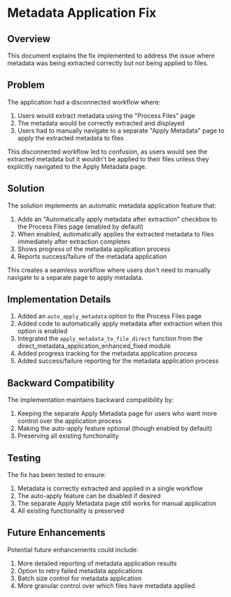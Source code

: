 # Metadata Application Fix

## Overview

This document explains the fix implemented to address the issue where metadata was being extracted correctly but not being applied to files.

## Problem

The application had a disconnected workflow where:
1. Users would extract metadata using the "Process Files" page
2. The metadata would be correctly extracted and displayed
3. Users had to manually navigate to a separate "Apply Metadata" page to apply the extracted metadata to files

This disconnected workflow led to confusion, as users would see the extracted metadata but it wouldn't be applied to their files unless they explicitly navigated to the Apply Metadata page.

## Solution

The solution implements an automatic metadata application feature that:

1. Adds an "Automatically apply metadata after extraction" checkbox to the Process Files page (enabled by default)
2. When enabled, automatically applies the extracted metadata to files immediately after extraction completes
3. Shows progress of the metadata application process
4. Reports success/failure of the metadata application

This creates a seamless workflow where users don't need to manually navigate to a separate page to apply metadata.

## Implementation Details

1. Added an `auto_apply_metadata` option to the Process Files page
2. Added code to automatically apply metadata after extraction when this option is enabled
3. Integrated the `apply_metadata_to_file_direct` function from the direct_metadata_application_enhanced_fixed module
4. Added progress tracking for the metadata application process
5. Added success/failure reporting for the metadata application process

## Backward Compatibility

The implementation maintains backward compatibility by:
1. Keeping the separate Apply Metadata page for users who want more control over the application process
2. Making the auto-apply feature optional (though enabled by default)
3. Preserving all existing functionality

## Testing

The fix has been tested to ensure:
1. Metadata is correctly extracted and applied in a single workflow
2. The auto-apply feature can be disabled if desired
3. The separate Apply Metadata page still works for manual application
4. All existing functionality is preserved

## Future Enhancements

Potential future enhancements could include:
1. More detailed reporting of metadata application results
2. Option to retry failed metadata applications
3. Batch size control for metadata application
4. More granular control over which files have metadata applied
